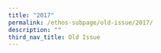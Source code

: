 ```yaml
---
title: "2017"
permalink: /ethos-subpage/old-issue/2017/
description: ""
third_nav_title: Old Issue
---
```

